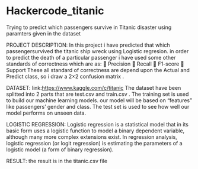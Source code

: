 # Hackercode_titanic

Trying to predict which passengers survive in Titanic disaster using paramters given in the dataset

PROJECT DESCRIPTION: In this project i have predicted that which passengersurvived the titanic ship wreck using Logistic regresion. in order to predict the death of a particular passenger i have used some other standards of correctness which are as:  Precision  Recall  F1-score  Support These all standard of correctness are depend upon the Actual and Predict class, so i draw a 2×2 confusion matrix .

DATASET: link:https://www.kaggle.com/c/titanic The dataset have been splitted into 2 parts that are test.csv and train.csv . The training set is used to build our machine learning models. our model will be based on “features” like passengers’ gender and class. The test set is used to see how well our model performs on unseen data.

LOGISTIC REGRESSION: Logistic regression is a statistical model that in its basic form uses a logistic function to model a binary dependent variable, although many more complex extensions exist. In regression analysis, logistic regression (or logit regression) is estimating the parameters of a logistic model (a form of binary regression).

RESULT: the result is in the titanic.csv file
